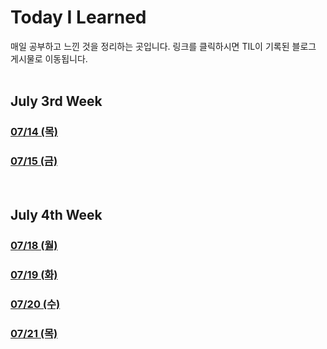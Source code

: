 # Today I Learned

매일 공부하고 느낀 것을 정리하는 곳입니다.
링크를 클릭하시면 TIL이 기록된 블로그 게시물로 이동됩니다.
<br><br>

## July 3rd Week

### [07/14 (목)](https://www.joyfuls.xyz/til/220714)

### [07/15 (금)](https://www.joyfuls.xyz/til/220715)

<br>

## July 4th Week

### [07/18 (월)](https://www.joyfuls.xyz/til/220718)

### [07/19 (화)](https://www.joyfuls.xyz/til/220719)

### [07/20 (수)](https://www.joyfuls.xyz/til/220720)

### [07/21 (목)](https://www.joyfuls.xyz/til/220721)
